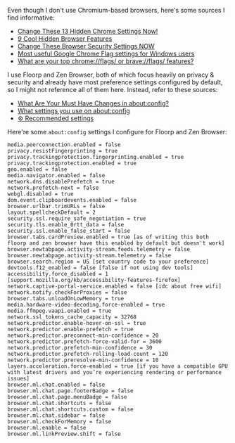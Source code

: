 Even though I don't use Chromium-based browsers, here's some sources I find informative:
- [Change These 13 Hidden Chrome Settings Now!](https://youtu.be/V5cdFJqknE8 "ThioJoe")
- [9 Cool Hidden Browser Features](https://youtu.be/wMe3SPBJ6iQ?t=119 "ThioJoe")
- [Change These Browser Security Settings NOW](https://youtu.be/9nl6hO0ECgM?t=515 "ThioJoe")
- [Most useful Google Chrome Flag settings for Windows users](https://thewindowsclub.com/google-chrome-flag-settings-windows "The Windows Club")
- [What are your top chrome://flags/ or brave://flags/ features?](https://reddit.com/r/browsers/comments/107cj5b/what_are_your_top_chromeflags_or_braveflags "Reddit")

I use Floorp and Zen Browser, both of which focus heavily on privacy & security and already have most preference settings configured by default, so I might not reference all of them here. Instead, refer to these sources:
- [What Are Your Must Have Changes in about:config?](https://reddit.com/r/firefox/comments/17hlkhp/what_are_your_must_have_changes_in_aboutconfig "Reddit")
- [What settings you use on about:config](https://reddit.com/r/firefox/comments/1ezjps2/what_settings_you_use_on_aboutconfig "Reddit")
- [⚙ Recommended settings](https://github.com/SpitFire-666/Firefox-Stuff?tab=readme-ov-file#-recommended-settings "GitHub")

Here're some `about:config` settings I configure for Floorp and Zen Browser:
```
media.peerconnection.enabled = false
privacy.resistFingerprinting = true
privacy.trackingprotection.fingerprinting.enabled = true
privacy.trackingprotection.enabled = true
geo.enabled = false
media.navigator.enabled = false
network.dns.disablePrefetch = true
network.prefetch-next = false
webgl.disabled = true
dom.event.clipboardevents.enabled = false
browser.urlbar.trimURLs = false
layout.spellcheckDefault = 2
security.ssl.require_safe_negotiation = true
security.tls.enable_0rtt_data = false
security.ssl.enable_false_start = false
browser.tabs.cardPreview.enabled = true [as of writing this both floorp and zen browser have this enabled by default but doesn't work]
browser.newtabpage.activity-stream.feeds.telemetry = false
browser.newtabpage.activity-stream.telemetry = false
browser.search.region = US [set country code to your preference]
devtools.f12_enabled = false [false if not using dev tools]
accessibility.force_disabled = 1 [support.mozilla.org/kb/accessibility-features-firefox]
network.captive-portal-service.enabled = false [idc about free wifi]
network.notify.checkForProxies = false
browser.tabs.unloadOnLowMemory = true
media.hardware-video-decoding.force-enabled = true
media.ffmpeg.vaapi.enabled = true
network.ssl_tokens_cache_capacity = 32768
network.predictor.enable-hover-on-ssl = true
network.predictor.enable-prefetch = true
network.predictor.preconnect-min-confidence = 20
network.predictor.prefetch-force-valid-for = 3600
network.predictor.prefetch-min-confidence = 30
network.predictor.prefetch-rolling-load-count = 120
network.predictor.preresolve-min-confidence = 10
layers.acceleration.force-enabled = true [if you have a compatible GPU with latest drivers and you’re experiencing rendering or performance issues]
browser.ml.chat.enabled = false
browser.ml.chat.page.footerBadge = false
browser.ml.chat.page.menuBadge = false
browser.ml.chat.shortcuts = false
browser.ml.chat.shortcuts.custom = false
browser.ml.chat.sidebar = false
browser.ml.checkForMemory = false
browser.ml.enable = false
browser.ml.linkPreview.shift = false
```
